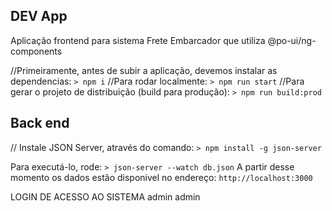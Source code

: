 ## DEV App

Aplicação frontend para sistema Frete Embarcador que utiliza @po-ui/ng-components

//Primeiramente, antes de subir a aplicação, devemos instalar as dependencias: `> npm i`
//Para rodar localmente: `> npm run start`
//Para gerar o projeto de distribuição (build para produção): `> npm run build:prod`

## Back end
// Instale JSON Server, através do comando: `> npm install -g json-server`

Para executá-lo, rode: `> json-server --watch db.json`
A partir desse momento os dados estão disponivel no endereço: `http://localhost:3000`

LOGIN DE ACESSO AO SISTEMA
admin
admin
